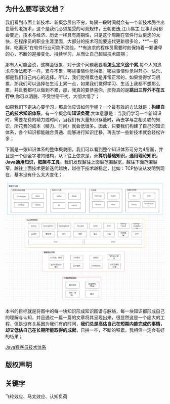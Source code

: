 
## 为什么要写该文档？

我们看到市面上新技术、新概念层出不穷，每隔一段时间就会有一个新技术腾空出世替代老技术，这个是我们必须接受的可观规律，王朝更迭,江山易主,世事山河都会变迁，技术与经济、历史一样具有周期性，只是这个周期在软件行业更迭的太快，在程序员的职业生涯里面，大部分的技术可能要迭代更新很多论，**"一招鲜，吃遍天"在软件行业可能不灵验，**有追求的程序员需要时刻保持着一颗谦卑的心，不断的迎接变化、持续学习，从而让自己超越技术周期；

那有人可能会说，这样会很累，对于这个问题我要看**怎么定义这个累**,每个人的追求与活法都不一样，累与不累，哪些事情你觉得累，哪些事情你觉得开心、快乐，都是我们自己内心的选择。所以，我们觉得累也是非常正常的，如果觉得学习很累，那我们可以选择在生活上累一点，如果我们觉得学习、生活上我都不想那么累，并且我都可以做到不累，那，我真的要恭喜你，那你真的是**跳出三界外不在五行中**,你可以洒脱、不受世俗干扰、大彻大悟了；

如果我们下定决心要学习，那具体应该如何学呢？一个最有效的方法就是：**构建自己的技术知识体系**，有一个概念叫**知识负荷**,大体意思是：当我们学习一个新知识时，需要花费的精力或时间，当我们有大量知识存量时，再去学与之相关联的知识，所花费的成本（精力、时间）就会低很多。因此，只要我们构建了自己的知识体系，各个知识都能融合贯通、能够进行知识迁移，再去学一些新技术就会轻松许多；

下面是一张知识体系的整体概貌图，我们可以看到整个知识体系可分为4层面，并且是一个倒金字塔的结构，从下往上依次是，**计算机基础知识，通用理论知识，Java通用知识，框架与工具**。我们发现越往上面越范围越宽，越往下面范围越窄，越往上面技术更新迭代越快，越往下技术越稳定，比如：TCP协议从发明到现在，基本没有什么太大变化；

![图 知识体系的整体概貌图](../images/c2e1d4a978f27291cfaeb4bb6d200679ecae759ec206f40031803e3b69534b8e.png)  

本书的目标就是将图中的每一块知识形成知识图谱与脉络，每一块知识都形成自己的理解与认知，并且通过一篇一篇的文章将其呈现出来，很显然这是一个庞大的工程，但是没有关系因为我们有的时间，**我们总是高估自己在短期内能完成的事情，却又低估自己在长期所能取得的成就**，日拱一卒，不断的积累，我相信一定会有好的结果；

[Java程序员技术体系](https://kdocs.cn/l/cvX2fmeKoIaG)

## 版权声明

## 关键字

飞轮效应、马太效应、认知负荷
